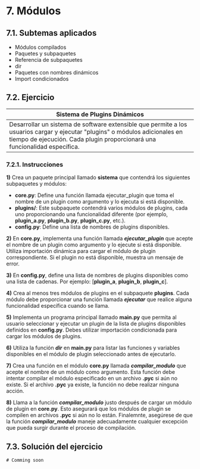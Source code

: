 # 7. Módulos

## 7.1. Subtemas aplicados

- Módulos compilados
- Paquetes y subpaquetes
- Referencia de subpaquetes
- dir
- Paquetes con nombres dinámicos
- Import condicionados

## 7.2. Ejercicio

| Sistema de Plugins Dinámicos |
| ------------ |
| Desarrollar un sistema de software extensible que permite a los usuarios cargar y ejecutar "plugins" o módulos adicionales en tiempo de ejecución. Cada plugin proporcionará una funcionalidad específica. | 

### 7.2.1. Instrucciones

**1)** Crea un paquete principal llamado **sistema** que contendrá los siguientes subpaquetes y módulos:
- **core.py**: Define una función llamada ejecutar_plugin que toma el nombre de un plugin como argumento y lo ejecuta si está disponible.
- **plugins/**: Este subpaquete contendrá varios módulos de plugins, cada uno proporcionando una funcionalidad diferente (por ejemplo, **plugin_a.py**, **plugin_b.py**, **plugin_c.py**, etc.).
- **config.py**: Define una lista de nombres de plugins disponibles.

**2)** En **core.py**, implementa una función llamada ***ejecutar_plugin*** que acepte el nombre de un plugin como argumento y lo ejecute si está disponible. Utiliza importación dinámica para cargar el módulo de plugin correspondiente. Si el plugin no está disponible, muestra un mensaje de error.

**3)** En **config.py**, define una lista de nombres de plugins disponibles como una lista de cadenas. Por ejemplo: [**plugin_a**, **plugin_b**, **plugin_c**].

**4)** Crea al menos tres módulos de plugins en el subpaquete **plugins**. Cada módulo debe proporcionar una función llamada ***ejecutar*** que realice alguna funcionalidad específica cuando se llama.

**5)** Implementa un programa principal llamado **main.py** que permita al usuario seleccionar y ejecutar un plugin de la lista de plugins disponibles definidos en **config.py**. Debes utilizar importación condicionada para cargar los módulos de plugins.

**6)** Utiliza la función ***dir*** en **main.py** para listar las funciones y variables disponibles en el módulo de plugin seleccionado antes de ejecutarlo.

**7)** Crea una función en el módulo **core.py** llamada ***compilar_modulo*** que acepte el nombre de un módulo como argumento. Esta función debe intentar compilar el módulo especificado en un archivo **.pyc** si aún no existe. Si el archivo **.pyc** ya existe, la función no debe realizar ninguna acción.

**8)** Llama a la función ***compilar_modulo*** justo después de cargar un módulo de plugin en **core.py**. Esto asegurará que los módulos de plugin se compilen en archivos **.pyc** si aún no lo están. Finalemnte, asegúrese de que la función ***compilar_modulo*** maneje adecuadamente cualquier excepción que pueda surgir durante el proceso de compilación.

## 7.3. Solución del ejercicio

    # Comming soon
